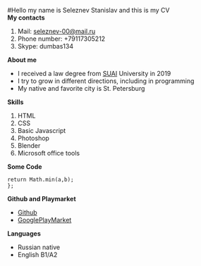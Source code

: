 #Hello my name is Seleznev Stanislav and this is my CV    
**My contacts**
1. Mail: seleznev-00@mail.ru
1. Phone number: +79117305212
1. Skype: dumbas134

**About me**

* I received a law degree from [SUAI](https://new.guap.ru) University in 2019
* I try to grow in different directions, including in programming
* My native and favorite city is St. Petersburg

**Skills**

1. HTML
2. CSS
3. Basic Javascript
4. Photoshop
5. Blender
6. Microsoft office tools  

**Some Code**

```function MinNumber(a,b) {
return Math.min(a,b);
};
```  

**Github and Playmarket**  

* [Github](https://github.com/CTAC-Saint-Peterburg)
* [GooglePlayMarket](https://play.google.com/store/apps/developer?id=Seleznev+Stanislav&hl=ru&gl=US)  

**Languages**

* Russian native
* English B1/A2